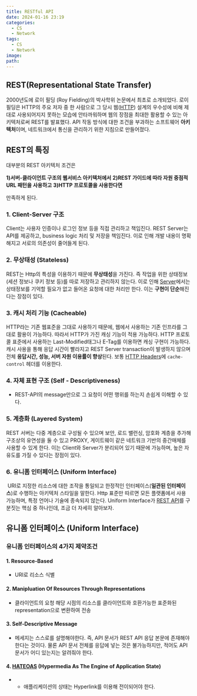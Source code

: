 ```yaml
---
title: RESTful API
date: 2024-01-16 23:19
categories:
  - CS
  - Network
tags:
  - CS
  - Network
image: 
path:
---
```


## REST(Representational State Transfer)
2000년도에 로이 필딩 (Roy Fielding)의 박사학위 논문에서 최초로 소개되었다. 로이 필딩은 HTTP의 주요 저자 중 한 사람으로 그 당시 웹([HTTP](https://sonjh919.github.io/posts/HTTP)) 설계의 우수성에 비해 제대로 사용되어지지 못하는 모습에 안타까워하며 웹의 장점을 최대한 활용할 수 있는 아키텍처로써 REST를 발표했다. API 작동 방식에 대한 조건을 부과하는 소프트웨어 **아키텍처**이며, 네트워크에서 통신을 관리하기 위한 지침으로 만들어졌다.


## REST의 특징
대부분의 REST 아키텍처 조건은

**1)서버-클라이언트 구조의 웹서비스 아키텍처에서**
**2)REST 가이드에 따라 자원 중점적 URL 패턴을 사용하고**
**3)HTTP 프로토콜을 사용한다면**

만족하게 된다.

### 1. Client-Server 구조
Client는 사용자 인증이나 로그인 정보 등을 직접 관리하고 책임진다. REST Server는 API를 제공하고, business logic 처리 및 저장을 책임진다. 이로 인해 개발 내용이 명확해지고 서로의 의존성이 줄어들게 된다.

### 2. 무상태성 (Stateless)
REST는 Http의 특성을 이용하기 때문에 **무상태성**을 가진다. 즉 작업을 위한 상태정보(세션 정보나 쿠키 정보 등)를 따로 저장하고 관리하지 않는다. 이로 인해 [Server](https://sonjh919.github.io/posts/Server)에서는 상태정보를 기억할 필요가 없고 들어온 요청에 대한 처리만 한다. 이는 **구현이 단순**해진다는 장점이 있다.

### 3. 캐시 처리 기능 (Cacheable)
HTTP라는 기존 웹표준을 그대로 사용하기 때문에, 웹에서 사용하는 기존 인프라를 그대로 활용이 가능하다. 따라서 HTTP가 가진 캐싱 기능이 적용 가능하다. HTTP 프로토콜 표준에서 사용하는 Last-Modified태그나 E-Tag를 이용하면 캐싱 구현이 가능하다. 캐시 사용을 통해 응답 시간이 빨라지고 REST Server transaction이 발생하지 않으며 전체 **응답시간, 성능, 서버 자원 이용률이 향상**된다. 보통 [HTTP Headers](https://sonjh919.github.io/posts/HTTP-Headers)에 `cache-control` 헤더를 이용한다.

### 4. 자체 표현 구조 (Self - Descriptiveness)
- REST-API의 message만으로 그 요청이 어떤 행위를 하는지 손쉽게 이해할 수 있다.

### 5. 계층화 (Layered System)
REST 서버는 다중 계층으로 구성될 수 있으며 보안, 로드 밸런싱, 암호화 계층을 추가해 구조상의 유연성을 둘 수 있고 PROXY, 게이트웨이 같은 네트워크 기반의 중간매체를 사용할 수 있게 한다. 이는 Client와 Server가 분리되어 있기 때문에 가능하며, 높은 자유도를 가질 수 있다는 장점이 있다.

### 6. 유니폼 인터페이스 (Uniform Interface)
 URI로 지정한 리소스에 대한 조작을 통일되고 한정적인 인터페이스(**일관된 인터페이스**)로 수행하는 아키텍처 스타일을 말한다. Http 표준만 따르면 모든 플랫폼에서 사용 가능하며, 특정 언어나 기술에 종속되지 않는다. Uniform Interface가 [REST API](https://sonjh919.github.io/posts/REST-API)를 구분짓는 핵심 중 하나인데, 조금 더 자세히 알아보자.

## 유니폼 인터페이스 (Uniform Interface)
### 유니폼 인터페이스의 4가지 제약조건
#### 1. Resource-Based
+ URI로 리소스 식별
#### 2. Manipluation Of Resources Through Representations
+ 클라이언트의 요청 해당 시점의 리소스를 클라이언트와 호환가능한 표준화된 representation으로 변환하여 전송
#### 3. Self-Descriptive Message
- 메세지는 스스로를 설명해야한다. 즉, API 문서가 REST API 응답 본문에 존재해야 한다는 것이다.
물론 API 문서 전체를 응답에 넣는 것은 불가능하지만, 적어도 API 문서가 어디 있는지는 알려줘야 한다.
#### 4. [HATEOAS](https://sonjh919.github.io/posts/HATEOAS) (**H**ypermedia **A**s **T**he **E**ngine **o**f **A**pplication **S**tate)
+ - 애플리케이션의 상태는 Hyperlink를 이용해 전이되어야 한다.